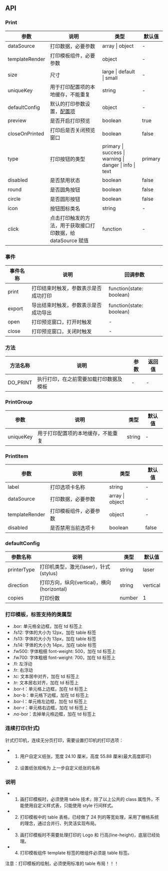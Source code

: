 ## API

### Print

| 参数           | 说明                                                         | 类型                                                    | 默认值  |
| -------------- | ------------------------------------------------------------ | ------------------------------------------------------- | ------- |
| dataSource     | 打印数据，必要参数                                           | array \| object                                         | -       |
| templateRender | 打印模板组件，必要参数                                       | object                                                  | -       |
| size           | 尺寸                                                         | large \| default \| small                               | -       |
| uniqueKey      | 用于打印配置项的本地缓存，不能重复                           | string                                                  | -       |
| defaultConfig  | 默认的打印参数设置，[配置项](#defaultConfig)                 | object                                                  | -       |
| preview        | 是否开启打印预览                                             | boolean                                                 | true    |
| closeOnPrinted | 打印后是否关闭预览窗口                                       | boolean                                                 | false   |
| type           | 打印按钮的类型                                               | primary \| success \| warning \| danger \| info \| text | primary |
| disabled       | 是否禁用状态                                                 | boolean                                                 | false   |
| round          | 是否圆角按钮                                                 | boolean                                                 | false   |
| circle         | 是否圆形按钮                                                 | boolean                                                 | false   |
| icon           | 按钮图标类名                                                 | string                                                  | -       |
| click          | 点击打印触发的方法，用于获取接口打印数据，给 dataSource 赋值 | function                                                | -       |

### 事件

| 事件名称 | 说明                                 | 回调参数                 |
| -------- | ------------------------------------ | ------------------------ |
| print    | 打印结束时触发，参数表示是否成功打印 | function(state: boolean) |
| export   | 导出结束时触发，参数表示是否成功导出 | function(state: boolean) |
| open     | 打印预览窗口，打开时触发             | -                        |
| close    | 打印预览窗口，关闭时触发             | -                        |

### 方法

| 方法名称 | 说明                                   | 参数 | 返回值 |
| -------- | -------------------------------------- | ---- | ------ |
| DO_PRINT | 执行打印，在之前需要加载打印数据及模板 | -    | -      |

### PrintGroup

| 参数      | 说明                               | 类型   | 默认值 |
| --------- | ---------------------------------- | ------ | ------ |
| uniqueKey | 用于打印配置项的本地缓存，不能重复 | string | -      |

### PrintItem

| 参数           | 说明                   | 类型            | 默认值 |
| -------------- | ---------------------- | --------------- | ------ |
| label          | 打印选项卡名称         | string          | -      |
| dataSource     | 打印数据，必要参数     | array \| object | -      |
| templateRender | 打印模板组件，必要参数 | object          | -      |
| disabled       | 是否禁用当前选项卡     | boolean         | false  |

### defaultConfig

| 参数名称    | 说明                                       | 类型   | 默认值   |
| ----------- | ------------------------------------------ | ------ | -------- |
| printerType | 打印机类型，激光(laser)，针式(stylus)      | string | laser    |
| direction   | 打印方向，纵向(vertical)，横向(horizontal) | string | vertical |
| copies      | 打印份数                                   | number | 1        |

### 打印模板，标签支持的类属型

- .bor: 单元格全边框，加在 td 标签上
- .fs12: 字体的大小为 12px，加在 table 标签
- .fs13: 字体的大小为 13px，加在 table 标签
- .fs14: 字体的大小为 14px，加在 table 标签
- .fw500: 字体粗细 font-weight: 500，加在 td 标签上
- .fw700: 字体粗细 font-weight: 700，加在 td 标签上
- .fl: 左浮动
- .fr: 右浮动
- .tc: 文本居中对齐，加在 td 标签上
- .tr: 文本居右对齐，加在 td 标签上
- .bor-t：单元格上边框，加在 td 标签上
- .bor-b：单元格下边框，加在 td 标签上
- .bor-l：单元格左边框，加在 td 标签上
- .bor-r：单元格右边框，加在 td 标签上
- .no-bor：去掉单元格边框，加在 td 标签上

### 连续打印(针式)

针式打印机，连续无分页打印，需要设置打印机的打印选项：

- 1. 用户自定义纸张，宽度 24.10 厘米，高度 55.88 厘米(最大高度即可)
- 2. 设置纸张规格为 上一步自定义纸张的名称

### 说明

- 1. 画打印模板时，必须使用 table 技术，除了以上公共的 class 属性外，不能使用自定义样式表，只能使用 style 行间样式。
- 2. 打印模板中的 table 表格，已经做了 24 列的等宽处理，采用了栅格系统的理念，通过合并行、列灵活实现布局。
- 3. 画打印模板时不需要处理打印的 Logo 和 行高(line-height)，底层已经处理。
- 4. 打印模板组件 template 标签的根组件必须是 table 标签。

注意：打印模板的绘制，必须使用标准的 table 布局！！！
